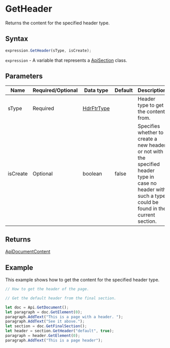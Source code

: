 # GetHeader

Returns the content for the specified header type.

## Syntax

```javascript
expression.GetHeader(sType, isCreate);
```

`expression` - A variable that represents a [ApiSection](../ApiSection.md) class.

## Parameters

| **Name** | **Required/Optional** | **Data type** | **Default** | **Description** |
| ------------- | ------------- | ------------- | ------------- | ------------- |
| sType | Required | [HdrFtrType](../../Enumeration/HdrFtrType.md) |  | Header type to get the content from. |
| isCreate | Optional | boolean | false | Specifies whether to create a new header or not with the specified header type in case no header with such a type could be found in the current section. |

## Returns

[ApiDocumentContent](../../ApiDocumentContent/ApiDocumentContent.md)

## Example

This example shows how to get the content for the specified header type.

```javascript editor-docx
// How to get the header of the page.

// Get the default header from the final section.

let doc = Api.GetDocument();
let paragraph = doc.GetElement(0);
paragraph.AddText("This is a page with a header. ");
paragraph.AddText("See it above.");
let section = doc.GetFinalSection();
let header = section.GetHeader("default", true);
paragraph = header.GetElement(0);
paragraph.AddText("This is a page header");
```
